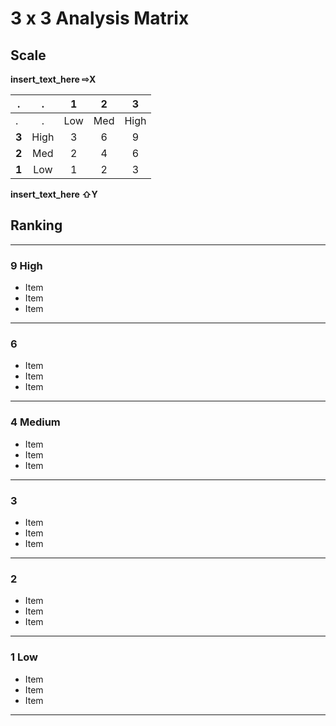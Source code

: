 # 3 x 3 Analysis Matrix

## Scale

**insert_text_here ⇨X**

.     |  .   | **1** | **2** | **3**
----- | :--: | :---: | :---: | :---:
.     |  .   |  Low  |  Med  | High
**3** | High |   3   |   6   |   9
**2** | Med  |   2   |   4   |   6
**1** | Low  |   1   |   2   |   3

**insert_text_here ⇧Y**

## Ranking

--------------------------------------------------------------------------------

### 9 High

- Item
- Item
- Item

--------------------------------------------------------------------------------

### 6

- Item
- Item
- Item

--------------------------------------------------------------------------------

### 4 Medium

- Item
- Item
- Item

--------------------------------------------------------------------------------

### 3

- Item
- Item
- Item

--------------------------------------------------------------------------------

### 2

- Item
- Item
- Item

--------------------------------------------------------------------------------

### 1 Low

- Item
- Item
- Item

--------------------------------------------------------------------------------
